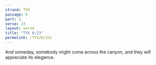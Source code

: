 ```yaml
---
strand: TYX
passage: 6
part: 2
verse: 23
layout: verse
title: "TYX 6:23"
permalink: /TYX/6/23/
---
```

And someday, somebody might come across the canyon, and they will appreciate its elegance.
